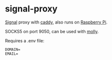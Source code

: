 # signal-proxy

[Signal](https://www.signal.org) proxy with [caddy](https://caddyserver.com/), also runs on [Raspberry Pi](https://www.raspberrypi.com).

SOCKS5 on port 9050, can be used with [molly](https://molly.im/).

Requires a .env file:

```env
DOMAIN=
EMAIL=
```